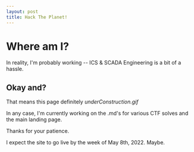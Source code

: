 ```yaml
---
layout: post
title: Hack The Planet!
---
```


# Where am I?
In reality, I'm probably working -- ICS & SCADA Engineering is a bit of a hassle. 


## Okay and?
That means this page definitely *underConstruction.gif*


In any case, I'm currently working on the .md's for various CTF solves and the main landing page.


Thanks for your patience. 


I expect the site to go live by the week of May 8th, 2022. Maybe.
